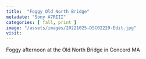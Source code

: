 ```yaml
---
title:  "Foggy Old North Bridge"
metadate: "Sony A7RIII"
categories: [ fall, print ]
image: "/assets/images/20221025-DSC02229-Edit.jpg"
visit: 
---
```

Foggy afternoon at the Old North Bridge in Concord MA